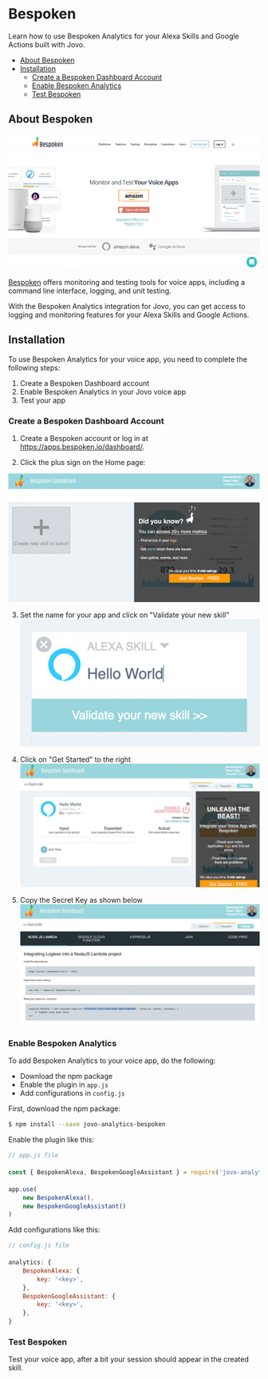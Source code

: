 # Bespoken

Learn how to use Bespoken Analytics for your Alexa Skills and Google Actions built with Jovo.

* [About Bespoken](#about-bespoken)
* [Installation](#bespoken)
   * [Create a Bespoken Dashboard Account](#create-a-bespoken-dashboard-account)
   * [Enable Bespoken Analytics](#enable-bespoken-analytics)
   * [Test Bespoken](#test-bespoken)
   


## About Bespoken

![Bespoken Website](../../img/bespoken-home.jpg)

[Bespoken](https://bespoken.io/) offers monitoring and testing tools for voice apps, including a command line interface, logging, and unit testing.

With the Bespoken Analytics integration for Jovo, you can get access to logging and monitoring features for your Alexa Skills and Google Actions.

## Installation

To use Bespoken Analytics for your voice app, you need to complete the following steps:

1. Create a Bespoken Dashboard account
2. Enable Bespoken Analytics in your Jovo voice app
3. Test your app

### Create a Bespoken Dashboard Account

1. Create a Bespoken account or log in at https://apps.bespoken.io/dashboard/.

2. Click the plus sign on the Home page:

![Bespoken Add a Skill or Action](../../img/bespoken-dashboard.jpg)

3. Set the name for your app and click on "Validate your new skill"
![Bespoken Set source name](../../img/bespoken-dashboard-create.jpg)

4. Click on "Get Started" to the right
![Bespoken Get Started](../../img/bespoken-dashboard-main.jpg)

5. Copy the Secret Key as shown below
![Bespoken Key](../../img/bespoken-dashboard-key.jpg)

### Enable Bespoken Analytics

To add Bespoken Analytics to your voice app, do the following:

* Download the npm package
* Enable the plugin in `app.js`
* Add configurations in `config.js`

First, download the npm package:

```sh
$ npm install --save jovo-analytics-bespoken
```

Enable the plugin like this:

```javascript
// app.js file

const { BespokenAlexa, BespokenGoogleAssistant } = require('jovo-analytics-bespoken');

app.use(
    new BespokenAlexa(),
    new BespokenGoogleAssistant()
)
```

Add configurations like this:

```javascript
// config.js file

analytics: {
    BespokenAlexa: {
        key: '<key>',
    },
    BespokenGoogleAssistant: {
        key: '<key>',
    },
}
```

### Test Bespoken

Test your voice app, after a bit your session should appear in the created skill.



<!--[metadata]: {"description": "Add Bespoken Analytics to your Alexa Skills and Google Actions with Jovo",
"route": "analytics/bespoken" }-->
